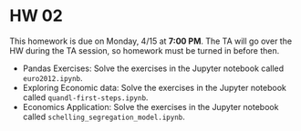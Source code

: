 # HW 02

This homework is due on Monday, 4/15 at **7:00 PM**. The TA will go over the HW during the TA session, so homework must be turned in before then.

 - Pandas Exercises: Solve the exercises in the Jupyter notebook called `euro2012.ipynb`.
 - Exploring Economic data: Solve the exercises in the Jupyter notebook called `quandl-first-steps.ipynb`.
 - Economics Application: Solve the exercises in the Jupyter notebook called `schelling_segregation_model.ipynb`.


